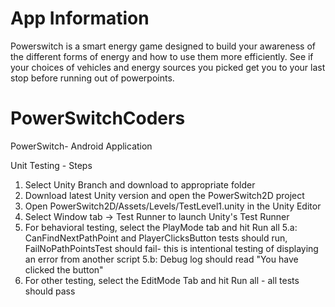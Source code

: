 # App Information
<p>
  Powerswitch is a smart energy game designed to build your awareness of the different forms of energy and how to use them more efficiently. See if your choices of vehicles and energy sources you picked get you to your last stop before running out of powerpoints. 
</p>


# PowerSwitchCoders
PowerSwitch- Android Application

Unit Testing - Steps
1. Select Unity Branch and download to appropriate folder
2. Download latest Unity version and open the PowerSwitch2D project
3. Open PowerSwitch2D/Assets/Levels/TestLevel1.unity in the Unity Editor
4. Select Window tab -> Test Runner to launch Unity's Test Runner
5. For behavioral testing, select the PlayMode tab and hit Run all
  5.a: CanFindNextPathPoint and PlayerClicksButton tests should run, FailNoPathPointsTest should fail- this is intentional testing of
  displaying an error from another script
  5.b: Debug log should read "You have clicked the button"
6. For other testing, select the EditMode Tab and hit Run all - all tests should pass
